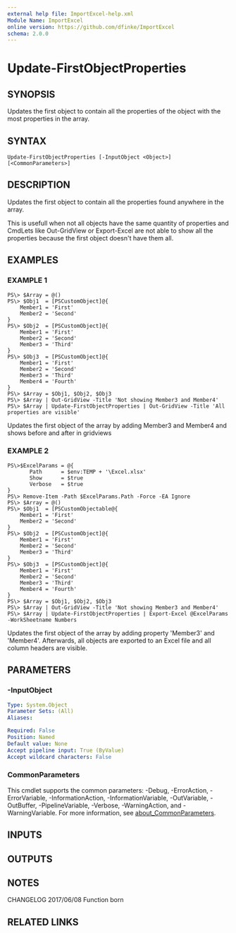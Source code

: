 ```yaml
---
external help file: ImportExcel-help.xml
Module Name: ImportExcel
online version: https://github.com/dfinke/ImportExcel
schema: 2.0.0
---
```


# Update-FirstObjectProperties

## SYNOPSIS
Updates the first object to contain all the properties of the object with the most properties in the array.

## SYNTAX

```
Update-FirstObjectProperties [-InputObject <Object>] [<CommonParameters>]
```

## DESCRIPTION
Updates the first object to contain all the properties found anywhere in the array.

This is usefull when not all objects have the same quantity of properties and CmdLets like Out-GridView or Export-Excel are not able to show all the properties because the first object doesn't have them all.

## EXAMPLES

### EXAMPLE 1
```
PS\> $Array = @()
PS\> $Obj1  = [PSCustomObject]@{
    Member1 = 'First'
    Member2 = 'Second'
}
PS\> $Obj2  = [PSCustomObject]@{
    Member1 = 'First'
    Member2 = 'Second'
    Member3 = 'Third'
}
PS\> $Obj3  = [PSCustomObject]@{
    Member1 = 'First'
    Member2 = 'Second'
    Member3 = 'Third'
    Member4 = 'Fourth'
}
PS\> $Array = $Obj1, $Obj2, $Obj3
PS\> $Array | Out-GridView -Title 'Not showing Member3 and Member4'
PS\> $Array | Update-FirstObjectProperties | Out-GridView -Title 'All properties are visible'
```

Updates the first object of the array by adding Member3 and Member4 and shows before and after in gridviews

### EXAMPLE 2
```
PS\>$ExcelParams = @{
       Path      = $env:TEMP + '\Excel.xlsx'
       Show      = $true
       Verbose   = $true
}
PS\> Remove-Item -Path $ExcelParams.Path -Force -EA Ignore
PS\> $Array = @()
PS\> $Obj1  = [PSCustomObjectable@{
    Member1 = 'First'
    Member2 = 'Second'
}
PS\> $Obj2  = [PSCustomObject]@{
    Member1 = 'First'
    Member2 = 'Second'
    Member3 = 'Third'
}
PS\> $Obj3  = [PSCustomObject]@{
    Member1 = 'First'
    Member2 = 'Second'
    Member3 = 'Third'
    Member4 = 'Fourth'
}
PS\> $Array = $Obj1, $Obj2, $Obj3
PS\> $Array | Out-GridView -Title 'Not showing Member3 and Member4'
PS\> $Array | Update-FirstObjectProperties | Export-Excel @ExcelParams -WorkSheetname Numbers
```

Updates the first object of the array by adding property 'Member3' and 'Member4'.
Afterwards, all objects are exported to an Excel file and all column headers are visible.

## PARAMETERS

### -InputObject


```yaml
Type: System.Object
Parameter Sets: (All)
Aliases:

Required: False
Position: Named
Default value: None
Accept pipeline input: True (ByValue)
Accept wildcard characters: False
```

### CommonParameters
This cmdlet supports the common parameters: -Debug, -ErrorAction, -ErrorVariable, -InformationAction, -InformationVariable, -OutVariable, -OutBuffer, -PipelineVariable, -Verbose, -WarningAction, and -WarningVariable. For more information, see [about_CommonParameters](http://go.microsoft.com/fwlink/?LinkID=113216).

## INPUTS

## OUTPUTS

## NOTES
CHANGELOG 2017/06/08 Function born

## RELATED LINKS
